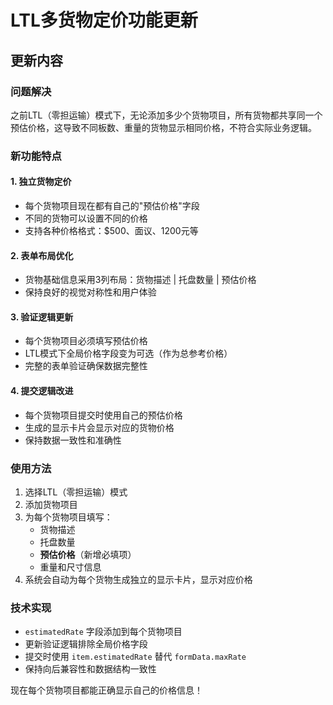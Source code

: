 # LTL多货物定价功能更新

## 更新内容

### 问题解决
之前LTL（零担运输）模式下，无论添加多少个货物项目，所有货物都共享同一个预估价格，这导致不同板数、重量的货物显示相同价格，不符合实际业务逻辑。

### 新功能特点

#### 1. 独立货物定价
- 每个货物项目现在都有自己的"预估价格"字段
- 不同的货物可以设置不同的价格
- 支持各种价格格式：$500、面议、1200元等

#### 2. 表单布局优化
- 货物基础信息采用3列布局：货物描述 | 托盘数量 | 预估价格
- 保持良好的视觉对称性和用户体验

#### 3. 验证逻辑更新
- 每个货物项目必须填写预估价格
- LTL模式下全局价格字段变为可选（作为总参考价格）
- 完整的表单验证确保数据完整性

#### 4. 提交逻辑改进
- 每个货物项目提交时使用自己的预估价格
- 生成的显示卡片会显示对应的货物价格
- 保持数据一致性和准确性

### 使用方法

1. 选择LTL（零担运输）模式
2. 添加货物项目
3. 为每个货物项目填写：
   - 货物描述
   - 托盘数量  
   - **预估价格**（新增必填项）
   - 重量和尺寸信息
4. 系统会自动为每个货物生成独立的显示卡片，显示对应价格

### 技术实现

- `estimatedRate` 字段添加到每个货物项目
- 更新验证逻辑排除全局价格字段
- 提交时使用 `item.estimatedRate` 替代 `formData.maxRate`
- 保持向后兼容性和数据结构一致性

现在每个货物项目都能正确显示自己的价格信息！ 